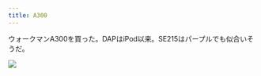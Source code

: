 ```yaml
---
title: A300
---
```


ウォークマンA300を買った。DAPはiPod以来。SE215はパープルでも似合いそうだ。

![](https://photos.old.apkas.net/medium/202302/20230202-222153.webp)
